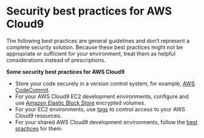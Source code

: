 # Security best practices for AWS Cloud9<a name="security-best-practices"></a>

The following best practices are general guidelines and don’t represent a complete security solution\. Because these best practices might not be appropriate or sufficient for your environment, treat them as helpful considerations instead of prescriptions\.

**Some security best practices for AWS Cloud9**
+ Store your code securely in a version control system, for example, [AWS CodeCommit](https://docs.aws.amazon.com/codecommit/latest/userguide/)\.
+ For your AWS Cloud9 EC2 development environments, configure and use [Amazon Elastic Block Store](https://docs.aws.amazon.com/AWSEC2/latest/UserGuide/AmazonEBS.html) encrypted volumes\.
+ For your EC2 environments, use [tags](tags.md) to control access to your AWS Cloud9 resources\.
+ For your shared AWS Cloud9 development environments, follow the [best practices](share-environment.md#share-environment-best-practices) for them\.